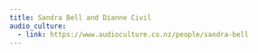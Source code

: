 ```yaml
---
title: Sandra Bell and Dianne Civil
audio_culture:
  - link: https://www.audioculture.co.nz/people/sandra-bell
---
```

